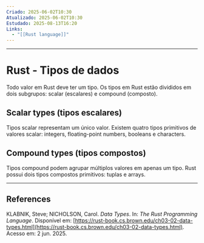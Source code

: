 ```yaml
---
Criado: 2025-06-02T10:30
Atualizado: 2025-06-02T10:30
Estudado: 2025-08-13T16:20
Links:
  - "[[Rust language]]"
---
```

---
# Rust - Tipos de dados

Todo valor em Rust deve ter um tipo. Os tipos em Rust estão divididos em dois subgrupos: scalar (escalares) e compound (composto).

## Scalar types (tipos escalares)

Tipos scalar representam um único valor. Existem quatro tipos primitivos de valores scalar: integers, floating-point numbers, booleans e characters.

## Compound types (tipos compostos)

Tipos compound podem agrupar múltiplos valores em apenas um tipo. Rust possui dois tipos compostos primitivos: tuplas e arrays.

---
## References

KLABNIK, Steve; NICHOLSON, Carol. _Data Types_. In: _The Rust Programming Language_. Disponível em: [https://rust-book.cs.brown.edu/ch03-02-data-types.html](https://rust-book.cs.brown.edu/ch03-02-data-types.html). Acesso em: 2 jun. 2025.